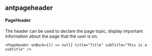 ## antpageheader
#### PageHeader
The header can be used to declare the page topic, display important information about the page that the user is on.
```
<PageHeader onBack={() => null} title="Title" subTitle="This is a subtitle" />
```
